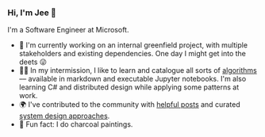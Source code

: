 ### Hi, I'm Jee 👋

I'm a Software Engineer at Microsoft.

- 🌱 I'm currently working on an internal greenfield project, with multiple stakeholders and existing dependencies. One day I might get into the deets 😜 
- 🐱‍💻 In my intermission, I like to learn and catalogue all sorts of [algorithms](https://github.com/gitgik/data-structures-implementation) –– available in markdown and executable Jupyter notebooks. I'm also learning C# and distributed design while applying some patterns at work.
- 🌍 I've contributed to the community with [helpful posts](https://www.digitalocean.com/community/tutorials/build-a-rest-api-with-django-a-test-driven-approach-part-1) and curated [system design approaches](https://github.com/gitgik/distributed-system-design). 
- 🎨 Fun fact: I do charcoal paintings. 



